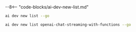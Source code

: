 --8<-- "code-blocks/ai-dev-new-list.md"

```bash title="List only Go samples"
ai dev new list --go
```

```bash title="Filter the list by name"
ai dev new list openai-chat-streaming-with-functions --go
```
